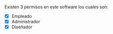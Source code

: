 Existen 3 permisos en este software los cuales son:

 - [x] Empleado
 - [x] Administrador
 - [x] Diseñador